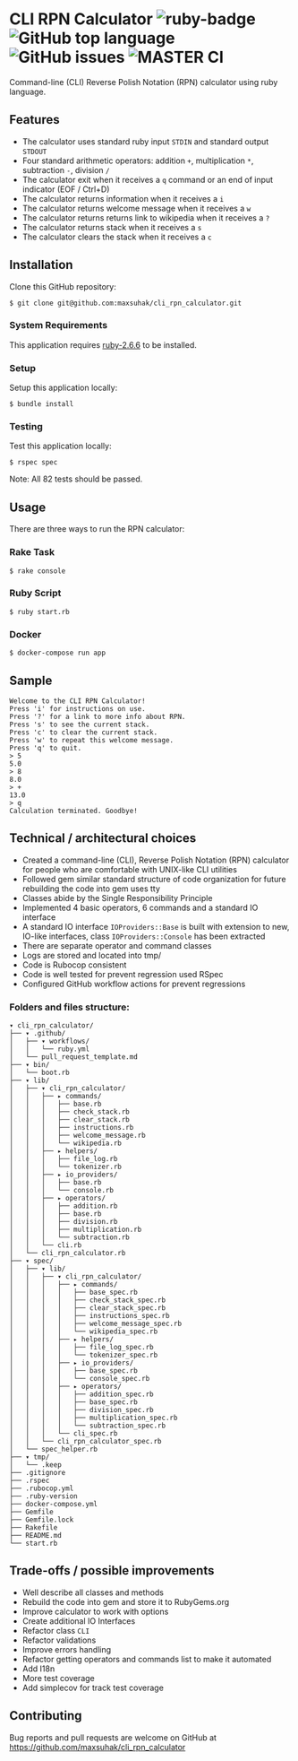 CLI RPN Calculator <img src="https://img.shields.io/badge/ruby%20-v2.6.6-brightgreen.svg" title="ruby-badge"> <img alt="GitHub top language" src="https://img.shields.io/github/languages/top/maxsuhak/cli_rpn_calculator"> <img alt="GitHub issues" src="https://img.shields.io/github/issues/maxsuhak/cli_rpn_calculator"> ![MASTER CI](https://github.com/AnjanJ/fuber/workflows/CI/badge.svg?branch=master)
===================

Command-line (CLI) Reverse Polish Notation (RPN) calculator using ruby language.

## Features

* The calculator uses standard ruby input `STDIN` and standard output `STDOUT`
* Four standard arithmetic operators: addition `+`, multiplication `*`, subtraction `-`, division `/`
* The calculator exit when it receives a `q` command or an end of input indicator (EOF / Ctrl+D)
* The calculator returns information when it receives a `i`
* The calculator returns welcome message when it receives a `w`
* The calculator returns returns link to wikipedia when it receives a `?`
* The calculator returns stack when it receives a `s`
* The calculator clears the stack when it receives a `c`

## Installation

Clone this GitHub repository:

```
$ git clone git@github.com:maxsuhak/cli_rpn_calculator.git
```

### System Requirements

This application requires [ruby-2.6.6](https://www.ruby-lang.org/en/news/2020/03/31/ruby-2-6-6-released/) to be installed.

### Setup

Setup this application locally:

```
$ bundle install
```

### Testing

Test this application locally:

```
$ rspec spec
```

Note: All 82 tests should be passed.

## Usage

There are three ways to run the RPN calculator:

### Rake Task

```
$ rake console
```

### Ruby Script

```
$ ruby start.rb
```

### Docker

```
$ docker-compose run app
```

## Sample

```
Welcome to the CLI RPN Calculator!
Press 'i' for instructions on use.
Press '?' for a link to more info about RPN.
Press 's' to see the current stack.
Press 'c' to clear the current stack.
Press 'w' to repeat this welcome message.
Press 'q' to quit.
> 5
5.0
> 8
8.0
> +
13.0
> q
Calculation terminated. Goodbye!
```

## Technical / architectural choices

* Created a command-line (CLI), Reverse Polish Notation (RPN) calculator for people who are comfortable with UNIX-like CLI utilities
* Followed gem similar standard structure of code organization for future rebuilding the code into gem uses tty
* Classes abide by the Single Responsibility Principle
* Implemented 4 basic operators, 6 commands and a standard IO interface
* A standard IO interface `IOProviders::Base` is built with extension to new, IO-like interfaces, class `IOProviders::Console` has been extracted
* There are separate operator and command classes
* Logs are stored and located into tmp/
* Code is Rubocop consistent
* Code is well tested for prevent regression used RSpec
* Configured GitHub workflow actions for prevent regressions

### Folders and files structure:

```
▾ cli_rpn_calculator/
├── ▾ .github/
│   ├── ▾ workflows/
│   │   └── ruby.yml
│   └── pull_request_template.md
├── ▾ bin/
│   └── boot.rb
├── ▾ lib/
│   ├── ▾ cli_rpn_calculator/
│   │   ├── ▸ commands/
│   │   │   ├── base.rb
│   │   │   ├── check_stack.rb
│   │   │   ├── clear_stack.rb
│   │   │   ├── instructions.rb
│   │   │   ├── welcome_message.rb
│   │   │   └── wikipedia.rb
│   │   ├── ▸ helpers/
│   │   │   ├── file_log.rb
│   │   │   └── tokenizer.rb
│   │   ├── ▸ io_providers/
│   │   │   ├── base.rb
│   │   │   └── console.rb
│   │   ├── ▸ operators/
│   │   │   ├── addition.rb
│   │   │   ├── base.rb
│   │   │   ├── division.rb
│   │   │   ├── multiplication.rb
│   │   │   └── subtraction.rb
│   │   └── cli.rb
│   └── cli_rpn_calculator.rb
├── ▾ spec/
│   ├── ▾ lib/
│   │   ├── ▾ cli_rpn_calculator/
│   │   │   ├── ▸ commands/
│   │   │   │   ├── base_spec.rb
│   │   │   │   ├── check_stack_spec.rb
│   │   │   │   ├── clear_stack_spec.rb
│   │   │   │   ├── instructions_spec.rb
│   │   │   │   ├── welcome_message_spec.rb
│   │   │   │   └── wikipedia_spec.rb
│   │   │   ├── ▸ helpers/
│   │   │   │   ├── file_log_spec.rb
│   │   │   │   └── tokenizer_spec.rb
│   │   │   ├── ▸ io_providers/
│   │   │   │   ├── base_spec.rb
│   │   │   │   └── console_spec.rb
│   │   │   ├── ▸ operators/
│   │   │   │   ├── addition_spec.rb
│   │   │   │   ├── base_spec.rb
│   │   │   │   ├── division_spec.rb
│   │   │   │   ├── multiplication_spec.rb
│   │   │   │   └── subtraction_spec.rb
│   │   │   └── cli_spec.rb
│   │   └── cli_rpn_calculator_spec.rb
│   └── spec_helper.rb
├── ▾ tmp/
│   └── .keep
├── .gitignore
├── .rspec
├── .rubocop.yml
├── .ruby-version
├── docker-compose.yml
├── Gemfile
├── Gemfile.lock
├── Rakefile
├── README.md
└── start.rb
```

## Trade-offs / possible improvements

* Well describe all classes and methods
* Rebuild the code into gem and store it to RubyGems.org
* Improve calculator to work with options
* Create additional IO Interfaces
* Refactor class `CLI`
* Refactor validations
* Improve errors handling
* Refactor getting operators and commands list to make it automated
* Add I18n
* More test coverage
* Add simplecov for track test coverage

## Contributing

Bug reports and pull requests are welcome on GitHub at https://github.com/maxsuhak/cli_rpn_calculator
